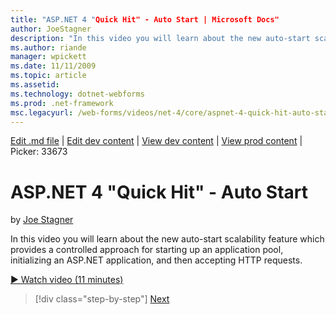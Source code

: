 ```yaml
---
title: "ASP.NET 4 "Quick Hit" - Auto Start | Microsoft Docs"
author: JoeStagner
description: "In this video you will learn about the new auto-start scalability feature which provides a controlled approach for starting up an application pool, initializ..."
ms.author: riande
manager: wpickett
ms.date: 11/11/2009
ms.topic: article
ms.assetid: 
ms.technology: dotnet-webforms
ms.prod: .net-framework
msc.legacyurl: /web-forms/videos/net-4/core/aspnet-4-quick-hit-auto-start
---
```

[Edit .md file](C:\Projects\msc\dev\Msc.Www\Web.ASP\App_Data\github\web-forms\videos\net-4\core\aspnet-4-quick-hit-auto-start.md) | [Edit dev content](http://www.aspdev.net/umbraco#/content/content/edit/26650) | [View dev content](http://docs.aspdev.net/tutorials/web-forms/videos/net-4/core/aspnet-4-quick-hit-auto-start.html) | [View prod content](http://www.asp.net/web-forms/videos/net-4/core/aspnet-4-quick-hit-auto-start) | Picker: 33673

ASP.NET 4 "Quick Hit" - Auto Start
====================
by [Joe Stagner](https://github.com/JoeStagner)

In this video you will learn about the new auto-start scalability feature which provides a controlled approach for starting up an application pool, initializing an ASP.NET application, and then accepting HTTP requests. 

[&#9654; Watch video (11 minutes)](https://channel9.msdn.com/Blogs/ASP-NET-Site-Videos/aspnet-4-quick-hit-auto-start)

>[!div class="step-by-step"] [Next](aspnet-4-quick-hit-clean-webconfig-files.md)